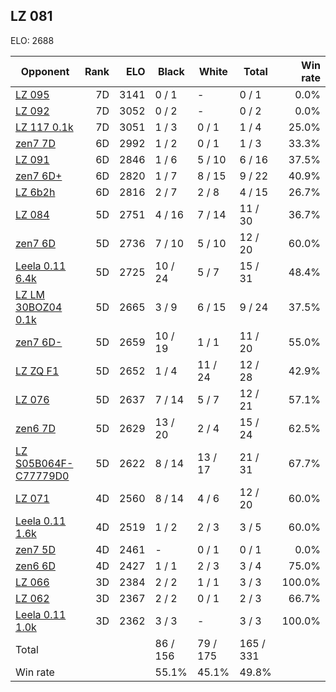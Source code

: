 ## LZ 081 ##

ELO: 2688

Opponent | Rank | ELO | Black | White | Total | Win rate
---------|-----:|----:|-------|-------|-------|-------:
[LZ 095](LZ%20095.md) | 7D | 3141 | 0 / 1 | - | 0 / 1 | 0.0%
[LZ 092](LZ%20092.md) | 7D | 3052 | 0 / 2 | - | 0 / 2 | 0.0%
[LZ 117 0.1k](LZ%20117%200.1k.md) | 7D | 3051 | 1 / 3 | 0 / 1 | 1 / 4 | 25.0%
[zen7 7D](zen7%207D.md) | 6D | 2992 | 1 / 2 | 0 / 1 | 1 / 3 | 33.3%
[LZ 091](LZ%20091.md) | 6D | 2846 | 1 / 6 | 5 / 10 | 6 / 16 | 37.5%
[zen7 6D+](zen7%206D+.md) | 6D | 2820 | 1 / 7 | 8 / 15 | 9 / 22 | 40.9%
[LZ 6b2h](LZ%206b2h.md) | 6D | 2816 | 2 / 7 | 2 / 8 | 4 / 15 | 26.7%
[LZ 084](LZ%20084.md) | 5D | 2751 | 4 / 16 | 7 / 14 | 11 / 30 | 36.7%
[zen7 6D](zen7%206D.md) | 5D | 2736 | 7 / 10 | 5 / 10 | 12 / 20 | 60.0%
[Leela 0.11 6.4k](Leela%200.11%206.4k.md) | 5D | 2725 | 10 / 24 | 5 / 7 | 15 / 31 | 48.4%
[LZ LM 30BOZ04 0.1k](LZ%20LM%2030BOZ04%200.1k.md) | 5D | 2665 | 3 / 9 | 6 / 15 | 9 / 24 | 37.5%
[zen7 6D-](zen7%206D-.md) | 5D | 2659 | 10 / 19 | 1 / 1 | 11 / 20 | 55.0%
[LZ ZQ F1](LZ%20ZQ%20F1.md) | 5D | 2652 | 1 / 4 | 11 / 24 | 12 / 28 | 42.9%
[LZ 076](LZ%20076.md) | 5D | 2637 | 7 / 14 | 5 / 7 | 12 / 21 | 57.1%
[zen6 7D](zen6%207D.md) | 5D | 2629 | 13 / 20 | 2 / 4 | 15 / 24 | 62.5%
[LZ S05B064F-C77779D0](LZ%20S05B064F-C77779D0.md) | 5D | 2622 | 8 / 14 | 13 / 17 | 21 / 31 | 67.7%
[LZ 071](LZ%20071.md) | 4D | 2560 | 8 / 14 | 4 / 6 | 12 / 20 | 60.0%
[Leela 0.11 1.6k](Leela%200.11%201.6k.md) | 4D | 2519 | 1 / 2 | 2 / 3 | 3 / 5 | 60.0%
[zen7 5D](zen7%205D.md) | 4D | 2461 | - | 0 / 1 | 0 / 1 | 0.0%
[zen6 6D](zen6%206D.md) | 4D | 2427 | 1 / 1 | 2 / 3 | 3 / 4 | 75.0%
[LZ 066](LZ%20066.md) | 3D | 2384 | 2 / 2 | 1 / 1 | 3 / 3 | 100.0%
[LZ 062](LZ%20062.md) | 3D | 2367 | 2 / 2 | 0 / 1 | 2 / 3 | 66.7%
[Leela 0.11 1.0k](Leela%200.11%201.0k.md) | 3D | 2362 | 3 / 3 | - | 3 / 3 | 100.0%
Total | | | 86 / 156 | 79 / 175 | 165 / 331 | 
Win rate| | | 55.1% | 45.1% | 49.8% | 
